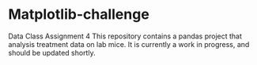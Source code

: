 # Matplotlib-challenge
Data Class Assignment 4
This repository contains a pandas project that analysis treatment data on lab mice. It is currently a work in progress, and should be updated shortly.
